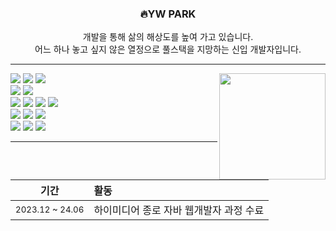 <!--
![header](https://capsule-render.vercel.app/api?type=waving&color=timeGradient&height=150&section=header&text=YEWON's%20GITHUB&fontSize=25&fontAlign=84&fontAlignY=25)

[![ppyye's GitHub stats](https://github-readme-stats.vercel.app/api?username=ppyye&show=prs_merged_percentage&hide=stars,contribs&show_icons=true&theme=nord&hide_title=true&rank_icon=github)](https://github.com/anuraghazra/github-readme-stats)
[![Top Langs](https://github-readme-stats.vercel.app/api/top-langs/?username=ppyye&layout=donut&theme=nord)](https://github.com/anuraghazra/github-readme-stats)

<a href="https://github.com/anuraghazra/convoychat">
  <img height=150 align="center" src="https://github-readme-stats.vercel.app/api/top-langs/?username=ppyye&layout=donut&theme=nord&langs_count=4&card_width=170"/>
</a>
-->

<div align="center">
  
  ### 🔥YW PARK
  개발을 통해 삶의 해상도를 높여 가고 있습니다.<br>
  어느 하나 놓고 싶지 않은 열정으로 풀스택을 지망하는 신입 개발자입니다.

</div>
<hr/>

<a href="https://github.com/anuraghazra/github-readme-stats">
  <img height=170 align="right" src="https://github-readme-stats.vercel.app/api?username=ppyye&show=prs_merged_percentage&hide=stars,contribs&show_icons=true&theme=nord&hide_title=true&rank_icon=github" />
</a>
<div>
  <img src="https://img.shields.io/badge/Java-1572A9?style=for-the-badge&logo=openjdk&logoColor=white">
  <img src="https://img.shields.io/badge/Spring-6DB33F?style=for-the-badge&logo=Spring&logoColor=white">
  <img src="https://img.shields.io/badge/Spring Boot-a7c957?style=for-the-badge&logo=Spring Boot&logoColor=white">
  <br/>
  <img src="https://img.shields.io/badge/MySQL-4479A1?style=for-the-badge&logo=MySQL&logoColor=white">
  <img src="https://img.shields.io/badge/Hibernate-59666C?style=for-the-badge&logo=Hibernate&logoColor=white">
  <br/>
  <img src="https://img.shields.io/badge/HTML5-E34F26?style=for-the-badge&logo=HTML5&logoColor=white">
  <img src="https://img.shields.io/badge/CSS3-1572B6?style=for-the-badge&logo=CSS3&logoColor=white">
  <img src="https://img.shields.io/badge/Javascript-F7DF1E?style=for-the-badge&logo=Javascript&logoColor=white">
  <img src="https://img.shields.io/badge/React-61DAFB?style=for-the-badge&logo=React&logoColor=white">
  <br/>
  <img src="https://img.shields.io/badge/Docker-2496ED?style=for-the-badge&logo=Docker&logoColor=white">
  <img src="https://img.shields.io/badge/Amazon AWS-232F3E?style=for-the-badge&logo=amazonwebservices&logoColor=white"> 
  <img src="https://img.shields.io/badge/Vercel-000000?style=for-the-badge&logo=vercel&logoColor=white">
  <br/>
  <img src="https://img.shields.io/badge/Figma-F24E1E?style=for-the-badge&logo=figma&logoColor=white">
  <img src="https://img.shields.io/badge/Notion-000000?style=for-the-badge&logo=notion&logoColor=white">
  <img src="https://img.shields.io/badge/Miro-050038?style=for-the-badge&logo=Miro&logoColor=white">
</div>

<hr/>

<div markdown="1" align="center">
  
  |기간|활동|
  |:-:|:-|
  |<sub>2023.12 ~ 24.06</sub>| 하이미디어 종로 자바 웹개발자 과정 수료 | 
  
</div>

